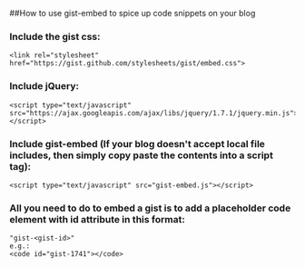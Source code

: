 ##How to use gist-embed to spice up code snippets on your blog

### Include the gist css:

    <link rel="stylesheet" href="https://gist.github.com/stylesheets/gist/embed.css">

### Include jQuery:

    <script type="text/javascript" src="https://ajax.googleapis.com/ajax/libs/jquery/1.7.1/jquery.min.js"></script>

### Include gist-embed (If your blog doesn't accept local file includes, then simply copy paste the contents into a script tag):

    <script type="text/javascript" src="gist-embed.js"></script>

### All you need to do to embed a gist is to add a placeholder code element with id attribute in this format:

    "gist-<gist-id>"
	e.g.:
    <code id="gist-1741"></code>
